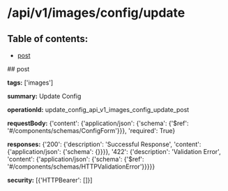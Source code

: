 # /api/v1/images/config/update

## Table of contents:
- [post](#post)

<a name="post" />
## post

**tags:** ['images']

**summary:** Update Config

**operationId:** update_config_api_v1_images_config_update_post

**requestBody:** {'content': {'application/json': {'schema': {'$ref': '#/components/schemas/ConfigForm'}}}, 'required': True}

**responses:** {'200': {'description': 'Successful Response', 'content': {'application/json': {'schema': {}}}}, '422': {'description': 'Validation Error', 'content': {'application/json': {'schema': {'$ref': '#/components/schemas/HTTPValidationError'}}}}}

**security:** [{'HTTPBearer': []}]

